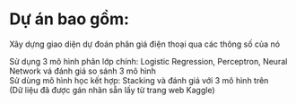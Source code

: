 # Dự án bao gồm:
Xây dựng giao diện dự đoán phân giá điện thoại qua các thông số của nó
<div>Sử dụng 3 mô hình phân lớp chính: Logistic Regression, Perceptron, Neural Network vá đánh giá so sánh 3 mô hình</div>
<div>Sử dùng mô hình học kết hợp: Stacking và đánh giá với 3 mô hình trên</div>
(Dữ liệu đã được gán nhãn sẵn lấy từ trang web Kaggle)
